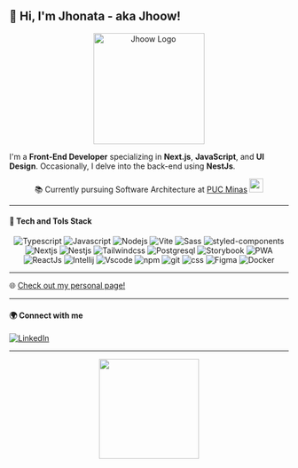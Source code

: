 ## 👋 Hi, I'm Jhonata - aka Jhoow!

<p align="center">
  <img src="https://korsktbojslnwkpnujrx.supabase.co/storage/v1/object/public/github_jhonata/logo-jhoow.svg?t=2023-08-23T01%3A21%3A22.404Z" width="200" alt="Jhoow Logo" />
</p>

I'm a **Front-End Developer** specializing in **Next.js**, **JavaScript**, and **UI Design**. Occasionally, I delve into the back-end using **NestJs**.

<p align="center">
  📚 Currently pursuing Software Architecture at <a target="_blank" href="https://www.pucminas.br/">PUC Minas</a>
  <img src="https://media2.giphy.com/media/SUEN0j6R09jeEriEWr/giphy.gif?cid=ecf05e47f4f5jrf5a45vtjw830ten75mii34yk8rc7h099mv&rid=giphy.gif" width="25">
</p>

---

#### 💼 Tech and Tols Stack

<p align="center">
  <img src="https://korsktbojslnwkpnujrx.supabase.co/storage/v1/object/public/github_jhonata/tech-tools/typescript.svg?t=2023-08-23T19%3A20%3A53.736Z" alt="Typescript" />
  <img src="https://korsktbojslnwkpnujrx.supabase.co/storage/v1/object/public/github_jhonata/tech-tools/javascript.svg?t=2023-08-23T19%3A21%3A05.262Z" alt="Javascript" />
  <img src="https://korsktbojslnwkpnujrx.supabase.co/storage/v1/object/public/github_jhonata/tech-tools/node-js.svg?t=2023-08-23T19%3A21%3A14.262Z" alt="Nodejs" />
  <img src="https://korsktbojslnwkpnujrx.supabase.co/storage/v1/object/public/github_jhonata/tech-tools/vite-js.svg?t=2023-08-23T19%3A21%3A22.261Z" alt="Vite" />
  <img src="https://korsktbojslnwkpnujrx.supabase.co/storage/v1/object/public/github_jhonata/tech-tools/sass.svg?t=2023-08-23T19%3A21%3A31.069Z" alt="Sass" />
  <img src="https://korsktbojslnwkpnujrx.supabase.co/storage/v1/object/public/github_jhonata/tech-tools/styled.svg?t=2023-08-23T19%3A21%3A51.547Z" alt="styled-components" />
  <img src="https://korsktbojslnwkpnujrx.supabase.co/storage/v1/object/public/github_jhonata/tech-tools/nextjs.svg?t=2023-08-23T19%3A22%3A03.372Z" alt="Nextjs" />
  <img src="https://korsktbojslnwkpnujrx.supabase.co/storage/v1/object/public/github_jhonata/tech-tools/nestjs.svg?t=2023-08-23T19%3A22%3A13.832Z" alt="Nestjs" />
  <img src="https://korsktbojslnwkpnujrx.supabase.co/storage/v1/object/public/github_jhonata/tech-tools/tailwind-css.svg?t=2023-08-23T19%3A22%3A24.388Z" alt="Tailwindcss" />
  <img src="https://korsktbojslnwkpnujrx.supabase.co/storage/v1/object/public/github_jhonata/tech-tools/postgresql.svg?t=2023-08-23T19%3A22%3A34.184Z" alt="Postgresql" />
  <img src="https://korsktbojslnwkpnujrx.supabase.co/storage/v1/object/public/github_jhonata/tech-tools/storybook.svg?t=2023-08-23T19%3A22%3A44.834Z" alt="Storybook" />
  <img src="https://korsktbojslnwkpnujrx.supabase.co/storage/v1/object/public/github_jhonata/tech-tools/pwa.svg?t=2023-08-23T19%3A22%3A53.641Z" alt="PWA" />
  <img src="https://korsktbojslnwkpnujrx.supabase.co/storage/v1/object/public/github_jhonata/tech-tools/reactjs.svg?t=2023-08-23T19%3A23%3A05.969Z" alt="ReactJs" />
  <img src="https://korsktbojslnwkpnujrx.supabase.co/storage/v1/object/public/github_jhonata/tech-tools/jb-intellij-idea.svg?t=2023-08-23T19%3A23%3A22.156Z" alt="Intellij" />
  <img src="https://korsktbojslnwkpnujrx.supabase.co/storage/v1/object/public/github_jhonata/tech-tools/vs-code.svg?t=2023-08-23T19%3A23%3A31.732Z" alt="Vscode" />
  <img src="https://korsktbojslnwkpnujrx.supabase.co/storage/v1/object/public/github_jhonata/tech-tools/npm.svg?t=2023-08-23T19%3A23%3A39.586Z" alt="npm" />
  <img src="https://korsktbojslnwkpnujrx.supabase.co/storage/v1/object/public/github_jhonata/tech-tools/git.svg?t=2023-08-23T19%3A23%3A48.518Z" alt="git" />
  <img src="https://korsktbojslnwkpnujrx.supabase.co/storage/v1/object/public/github_jhonata/tech-tools/css-3.svg?t=2023-08-23T19%3A23%3A57.359Z" alt="css" />
  <img src="https://korsktbojslnwkpnujrx.supabase.co/storage/v1/object/public/github_jhonata/tech-tools/figma.svg?t=2023-08-23T19%3A24%3A08.245Z" alt="Figma" />
  <img src="https://korsktbojslnwkpnujrx.supabase.co/storage/v1/object/public/github_jhonata/tech-tools/docker.svg?t=2023-08-23T19%3A24%3A15.806Z" alt="Docker" />

</p>

---

🌐 [Check out my personal page!](https://jhonatanogueira.com)

---

#### 🌍 Connect with me
<a href="https://www.linkedin.com/in/jhoownogueira" target="_blank"><img src="https://img.shields.io/badge/-LinkedIn-%230077B5?style=for-the-badge&logo=linkedin&logoColor=white" alt="LinkedIn"></a>

---

<div align="center">
<a href="https://github.com/jhoownogueira">
  <img height="180em" src="https://github-readme-stats.vercel.app/api/top-langs/?username=jhoownogueira&layout=compact&langs_count=5&theme=dark&show_icons=true&card_width=400&custom_title=Top+5+languages&layout=compact"/>
</a>
</div>
